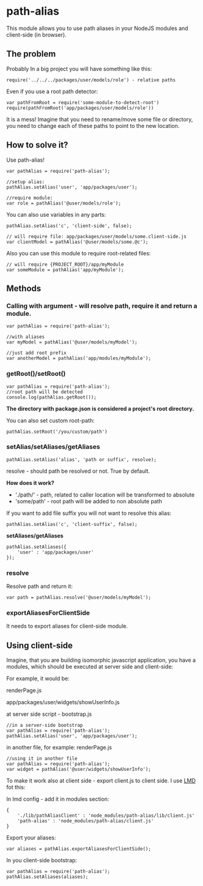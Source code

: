 path-alias
==========
This module allows you to use path aliases in your NodeJS modules and client-side (in browser).

## The problem
Probably In a big project you will have something like this:
``` node
require('../../../packages/user/models/role') - relative paths
```

Even if you use a root path detector:
``` node
var pathFromRoot = require('some-module-to-detect-root')
require(pathFromRoot('app/packages/user/models/role'))
```

It is a mess!
Imagine that you need to rename/move some file or directory, you need to change each of these paths to point to the new location.

## How to solve it?
Use path-alias!
``` node
var pathAlias = require('path-alias');

//setup alias:
pathAlias.setAlias('user', 'app/packages/user');

//require module:
var role = pathAlias('@user/models/role');
```

You can also use variables in any parts:
``` node
pathAlias.setAlias('c', 'client-side', false);

// will require file: app/packages/user/models/some.client-side.js
var clientModel = pathAlias('@user/models/some.@c');
```

Also you can use this module to require root-related files:
``` node
// will require {PROJECT_ROOT}/app/myModule
var someModule = pathAlias('app/myModule');
```

## Methods
### Calling with argument - will resolve path, require it and return a module.
``` node
var pathAlias = require('path-alias');

//with aliases
var myModel = pathAlias('@user/models/myModel');

//just add root prefix
var anotherModel = pathAlias('app/modules/myModule');
```

### getRoot()/setRoot()
``` node
var pathAlias = require('path-alias');
//root path will be detected
console.log(pathAlias.getRoot());
```

**The directory with package.json is considered a project's root directory.**

You can also set custom root-path:
``` node
pathAlias.setRoot('/you/custom/path')
```

### setAlias/setAliases/getAliases
``` node
pathAlias.setAlias('alias', 'path or suffix', resolve);
```

resolve - should path be resolved or not. True by default.

**How does it work?**

* './path/' - path, related to caller location will be transformed to absolute
* 'some/path' - root path will be added to non absolute path

If you want to add file suffix you will not want to resolve this alias:
``` node
pathAlias.setAlias('c', 'client-suffix', false);
```

**setAliases/getAliases**
``` node
pathAlias.setAliases({
	'user' : 'app/packages/user'
});
```

### resolve
Resolve path and return it:

``` node
var path = pathAlias.resolve('@user/models/myModel');
```

### exportAliasesForClientSide
It needs to export aliases for client-side module.

## Using client-side
Imagine, that you are building isomorphic javascript application, you have a modules, which should be executed at server side and client-side:

For example, it would be:

renderPage.js

app/packages/user/widgets/showUserInfo.js

at server side script - bootstrap.js
``` node
//in a server-side bootstrap
var pathAlias = require('path-alias');
pathAlias.setAlias('user', 'app/packages/user');
```

in another file, for example: renderPage.js
``` node
//using it in another file
var pathAlias = require('path-alias');
var widget = pathAlias('@user/widgets/showUserInfo');
```

To make it work also at client side - export client.js to client side. I use [LMD](http://lmdjs.org/) fot this:

In lmd config - add it in modules section:
``` node
{
	'./lib/pathAliasClient' : 'node_modules/path-alias/lib/client.js'
	'path-alias' : 'node_modules/path-alias/client.js'
}
```
Export your aliases:
``` node
var aliases = pathAlias.exportAliasesForClientSide();
```

In you client-side bootstrap:
``` node
var pathAlias = require('path-alias');
pathAlias.setAliases(aliases);
```